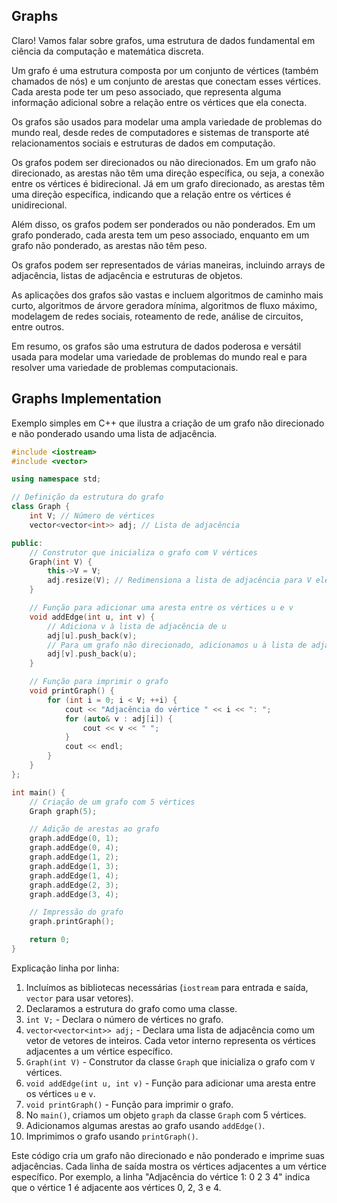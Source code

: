 ## Graphs

Claro! Vamos falar sobre grafos, uma estrutura de dados fundamental em ciência da computação e matemática discreta.

Um grafo é uma estrutura composta por um conjunto de vértices (também chamados de nós) e um conjunto de arestas que conectam esses vértices. Cada aresta pode ter um peso associado, que representa alguma informação adicional sobre a relação entre os vértices que ela conecta.

Os grafos são usados para modelar uma ampla variedade de problemas do mundo real, desde redes de computadores e sistemas de transporte até relacionamentos sociais e estruturas de dados em computação.

Os grafos podem ser direcionados ou não direcionados. Em um grafo não direcionado, as arestas não têm uma direção específica, ou seja, a conexão entre os vértices é bidirecional. Já em um grafo direcionado, as arestas têm uma direção específica, indicando que a relação entre os vértices é unidirecional.

Além disso, os grafos podem ser ponderados ou não ponderados. Em um grafo ponderado, cada aresta tem um peso associado, enquanto em um grafo não ponderado, as arestas não têm peso.

Os grafos podem ser representados de várias maneiras, incluindo arrays de adjacência, listas de adjacência e estruturas de objetos.

As aplicações dos grafos são vastas e incluem algoritmos de caminho mais curto, algoritmos de árvore geradora mínima, algoritmos de fluxo máximo, modelagem de redes sociais, roteamento de rede, análise de circuitos, entre outros.

Em resumo, os grafos são uma estrutura de dados poderosa e versátil usada para modelar uma variedade de problemas do mundo real e para resolver uma variedade de problemas computacionais.

## Graphs Implementation

Exemplo simples em C++ que ilustra a criação de um grafo não direcionado e não ponderado usando uma lista de adjacência.

```cpp
#include <iostream>
#include <vector>

using namespace std;

// Definição da estrutura do grafo
class Graph {
    int V; // Número de vértices
    vector<vector<int>> adj; // Lista de adjacência

public:
    // Construtor que inicializa o grafo com V vértices
    Graph(int V) {
        this->V = V;
        adj.resize(V); // Redimensiona a lista de adjacência para V elementos
    }

    // Função para adicionar uma aresta entre os vértices u e v
    void addEdge(int u, int v) {
        // Adiciona v à lista de adjacência de u
        adj[u].push_back(v);
        // Para um grafo não direcionado, adicionamos u à lista de adjacência de v também
        adj[v].push_back(u);
    }

    // Função para imprimir o grafo
    void printGraph() {
        for (int i = 0; i < V; ++i) {
            cout << "Adjacência do vértice " << i << ": ";
            for (auto& v : adj[i]) {
                cout << v << " ";
            }
            cout << endl;
        }
    }
};

int main() {
    // Criação de um grafo com 5 vértices
    Graph graph(5);

    // Adição de arestas ao grafo
    graph.addEdge(0, 1);
    graph.addEdge(0, 4);
    graph.addEdge(1, 2);
    graph.addEdge(1, 3);
    graph.addEdge(1, 4);
    graph.addEdge(2, 3);
    graph.addEdge(3, 4);

    // Impressão do grafo
    graph.printGraph();

    return 0;
}
```

Explicação linha por linha:

1. Incluímos as bibliotecas necessárias (`iostream` para entrada e saída, `vector` para usar vetores).
2. Declaramos a estrutura do grafo como uma classe.
3. `int V;` - Declara o número de vértices no grafo.
4. `vector<vector<int>> adj;` - Declara uma lista de adjacência como um vetor de vetores de inteiros. Cada vetor interno representa os vértices adjacentes a um vértice específico.
5. `Graph(int V)` - Construtor da classe `Graph` que inicializa o grafo com `V` vértices.
6. `void addEdge(int u, int v)` - Função para adicionar uma aresta entre os vértices `u` e `v`.
7. `void printGraph()` - Função para imprimir o grafo.
8. No `main()`, criamos um objeto `graph` da classe `Graph` com 5 vértices.
9. Adicionamos algumas arestas ao grafo usando `addEdge()`.
10. Imprimimos o grafo usando `printGraph()`.

Este código cria um grafo não direcionado e não ponderado e imprime suas adjacências. Cada linha de saída mostra os vértices adjacentes a um vértice específico. Por exemplo, a linha "Adjacência do vértice 1: 0 2 3 4" indica que o vértice 1 é adjacente aos vértices 0, 2, 3 e 4.
